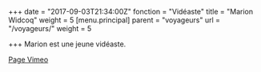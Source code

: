 +++
date = "2017-09-03T21:34:00Z"
fonction = "Vidéaste"
title = "Marion Widcoq"
weight = 5
[menu.principal]
parent = "voyageurs"
url = "/voyageurs/"
weight = 5

+++
Marion est une jeune vidéaste.


[Page Vimeo](https://vimeo.com/marionwidcoq)
